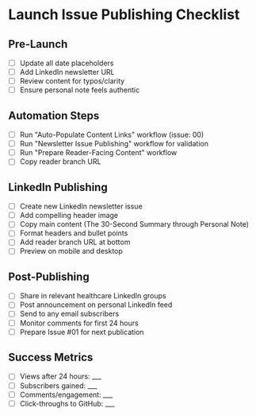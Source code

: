 # Launch Issue Publishing Checklist

## Pre-Launch
- [ ] Update all date placeholders
- [ ] Add LinkedIn newsletter URL
- [ ] Review content for typos/clarity
- [ ] Ensure personal note feels authentic

## Automation Steps
- [ ] Run "Auto-Populate Content Links" workflow (issue: 00)
- [ ] Run "Newsletter Issue Publishing" workflow for validation
- [ ] Run "Prepare Reader-Facing Content" workflow
- [ ] Copy reader branch URL

## LinkedIn Publishing
- [ ] Create new LinkedIn newsletter issue
- [ ] Add compelling header image
- [ ] Copy main content (The 30-Second Summary through Personal Note)
- [ ] Format headers and bullet points
- [ ] Add reader branch URL at bottom
- [ ] Preview on mobile and desktop

## Post-Publishing
- [ ] Share in relevant healthcare LinkedIn groups
- [ ] Post announcement on personal LinkedIn feed
- [ ] Send to any email subscribers
- [ ] Monitor comments for first 24 hours
- [ ] Prepare Issue #01 for next publication

## Success Metrics
- [ ] Views after 24 hours: ___
- [ ] Subscribers gained: ___
- [ ] Comments/engagement: ___
- [ ] Click-throughs to GitHub: ___